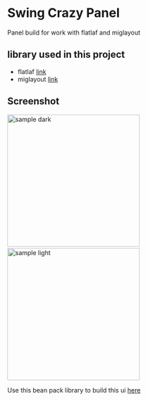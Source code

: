 # Swing Crazy Panel

Panel build for work with flatlaf and miglayout

## library used in this project
- flatlaf [link](https://github.com/JFormDesigner/FlatLaf.git)
- miglayout [link](https://github.com/mikaelgrev/miglayout.git)

## Screenshot

<img src="https://github.com/DJ-Raven/swing-crazy-panel/assets/58245926/38c8c8e8-6356-464f-b0fb-e8a89d6aae34" alt="sample dark" width="300"/>
&nbsp;
<img src="https://github.com/DJ-Raven/swing-crazy-panel/assets/58245926/61d86cdf-1a74-4d07-931d-07605dc78069" alt="sample light" width="300"/>

Use this bean pack library to build this ui [here](https://github.com/DJ-Raven/raven-bean-pack.git)
